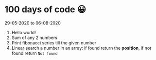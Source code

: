 # 100 days of code :grinning:

29-05-2020 to 06-08-2020

1. Hello world!
1. Sum of any 2 numbers
1. Print fibonacci series till the given number
1. Linear search a number in an array: if found return the **position**, if not found return `Not found`
